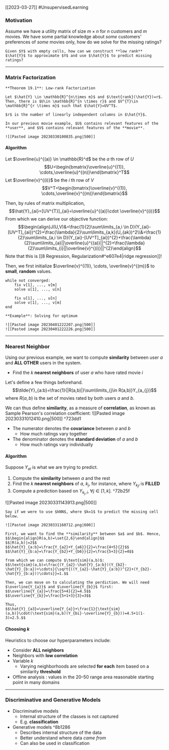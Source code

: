 [[2023-03-27]] #UnsupervisedLearning

### Motivation
Assume we have a utility matrix of size $m \times n$ for $n$ customers and $m$ movies. We have some partial knowledge about *some* customers' preferences of *some* movies only, how do we solve for the missing ratings?

```ad-question
Given $Y$ with empty cells, how can we construct **low rank** $\hat{Y}$ to approximate $Y$ and use $\hat{Y}$ to predict missing ratings?
```

---

### Matrix Factorization

```ad-important
**Theorem 19.1**: Low-rank Factorization

Let $\hat{Y} \in \mathbb{R}^{n\times m}$ and $\text{rank}(\hat{Y})=r$. Then, there is $U\in \mathbb{R}^{n \times r}$ and $V^{T}\in \mathbb{R}^{r \times m}$ such that $\hat{Y}=UV^T$.

$r$ is the number of linearly independent columns in $\hat{Y}$.
```

```ad-example
In our previous movie example, $U$ contains relevant features of the **user**, and $V$ contains relevant features of the **movie**.

![[Pasted image 20230330100835.png|500]]
```

#### Algorithm
Let $\overline{u}^{(a)} \in \mathbb{R}^d$ be the $a$ th row of $U$
$$U=\begin{bmatrix}\overline{u}^{(1)}, \cdots,\overline{u}^{(n)}\end{bmatrix}^T$$
Let $\overline{v}^{(i)}$ be the $i$ th row of $V$
$$V^T=\begin{bmatrix}\overline{v}^{(1)}, \cdots,\overline{v}^{(m)}\end{bmatrix}$$

Then, by rules of matrix multiplication,
$$\hat{Y}_{ai}=[UV^{T}]_{ai}=\overline{u}^{(a)}\cdot \overline{v}^{(i)}$$
From which we can derive our objective function:
$$\begin{align}J(U,V)&=\frac{1}{2}\sum\limits_{a,i \in D}(Y_{ai}-[UV^T]_{ai})^{2}+\frac{\lambda}{2}\sum\limits_{a,k}(U_{ak})^2\\&=\frac{1}{2}\sum\limits_{a,i \in D}(Y_{ai}-[UV^T]_{ai})^{2}+\frac{\lambda}{2}\sum\limits_{a}||\overline{u}^{(a)}||^{2}+\frac{\lambda}{2}\sum\limits_{i}||\overline{v}^{(i)}||^{2}\end{align}$$
Note that this is [[8 Regression, Regularization#^e607e4|ridge regression]]!

Then, we first initialize $\overline{v}^{(1)}, \cdots, \overline{v}^{(m)}$ to **small**, **random** values.
```shell
while not converged:
	fix v[1], ..., v[m]
	solve u[1], ..., u[n]

	fix u[1], ..., u[n]
	solve v[1], ..., v[m]
end
```

```ad-example
**Example**: Solving for optimum

![[Pasted image 20230401222207.png|500]]
![[Pasted image 20230401222226.png|500]]
```

---

### Nearest Neighbor
Using our previous example, we want to compute **similarity** between user $a$ and **ALL OTHER** users in the system.
- Find the $k$ **nearest neighbors** of user $a$ who have rated movie $i$

Let's define a few things beforehand.
$$\tilde{Y}_{a:b}=\frac{1}{|R(a,b)|}\sum\limits_{j\in R(a,b)}Y_{a_{j}}$$
where $R(a,b)$ is the set of movies rated by both users $a$ and $b$.

We can thus define **similarity**, as a measure of **correlation**, as known as Sample Pearson's correlation coefficient:
![[Pasted image 20230331012410.png|500]] 
^723dd1

- The numerator denotes the **covariance** between $a$ and $b$
	- How much ratings vary together
- The denominator denotes the **standard deviation** of $a$ and $b$
	- How much ratings vary individually

#### Algorithm
Suppose $Y_{ai}$ is what we are trying to predict.
1. Compute the **similarity** between $a$ and the rest
2. Find the $k$ **nearest neighbors** of $a$, $k_j$, for instance, where $Y_{k_{j}i}$ is **FILLED**
3. Compute a prediction based on $Y_{k_{j}, i}$, $\forall j\in[1,k]$. ^72b25f

![[Pasted image 20230331143913.png|500]]

```ad-example
Say if we were to use $kNN$, where $k=1$ to predict the missing cell below.

![[Pasted image 20230331160712.png|600]]

First, we want to find the **similarity** between $a$ and $b$. Hence,
$$\begin{align}R(a,b)=\set{2,6}\end{align}$$
$$|R(a,b)|=2$$
$$\hat{Y}_{a:b}=\frac{Y_{a2}+Y_{a6}}{2}=\frac{4+5}{2}$$
$$\hat{Y}_{b:a}=\frac{Y_{b2}+Y_{b6}}{2}=\frac{5+3}{2}=4$$

from which we can compute $\text{sim}(a,b)$:
$$\text{sim}(a,b)=\frac{(Y_{a2}-\hat{Y}_{a:b})(Y_{b2}-\hat{Y}_{b:a})+\cdots}{\sqrt{((Y_{a2}-\hat{Y}_{a:b})^{2}+(Y_{b2}-\hat{Y}_{b:a}))\cdots}}=1.$$

Then, we can move on to calculating the perdiction. We will need $\overline{Y_{a}}$ and $\overline{Y_{b}}$ first:
$$\overline{Y_{a}}=\frac{5+4}{2}=4.5$$
$$\overline{Y_{b}}=\frac{5+1+3}{3}=3$$

Thus,
$$\hat{Y}_{a3}=\overline{Y_{a}}+\frac{1}{\text{sim}(a,b)}\cdot(\text{sim}(a,b)(Y_{bi}-\overline{Y}_{b}))=4.5+1(1-3)=2.5.$$
```

#### Choosing $k$
Heuristics to choose our hyperparameters include:
- Consider **ALL neighbors**
- Neighbors with **low correlation**
- Variable $k$
	- Varying neighborhoods are selected **for each** item based on a similarity **threshold**
- Offline analysis : values in the 20–50 range area reasonable starting point in many domains

---

### Discriminative and Generative Models
- Discriminative models
	- Internal structure of the classes is not captured
	- E.g. **classification**
- Generative models ^8b1286
	- Describes internal structure of the data
	- Better understand where data *came from*
	- Can also be used in classification